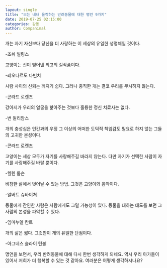 ```yaml
---
layout: single
title: "보는 내내 울컥하는 반려동물에 대한 명언 9가지"
date: 2019-07-25 02:15:00
categories: 감동
author: Companimal
---
```


개는 자기 자신보다 당신을 더 사랑하는 이 세상의 유일한 생명체일 것이다.

-조쉬 빌링스

고양이는 신이 빚어낸 최고의 걸작품이다.

-레오나르도 다빈치

사람 사이의 신뢰는 깨지기 쉽다. 그러나 충직한 개는 결코 우리를 무시하지 않는다.

-콘라드 로렌츠

강아지가 우리의 얼굴을 핥아주는 것보다 훌륭한 정신 치료사는 없다.

-번 윌리암스

개의 충성심은 인간과의 우정 그 이상의 어떠한 도덕적 책임감도 필요로 하지 않는 그들의 고귀한 본성이다.

-콘라드 로렌츠

고양이는 세상 모두가 자기를 사랑해주길 바라지 않는다. 다만 자기가 선택한 사람이 자기를 사랑해주길 바랄 뿐이다.

-헬렌 톰슨

비참한 삶에서 벗어날 수 있는 방법. 그것은 고양이와 음악이다.

-알버트 슈바이처

동물에게 잔인한 사람은 사람에게도 그럴 가능성이 있다. 동물을 대하는 태도를 보면 그 사람의 본성을 파악할 수 있다.

-임마누엘 칸트

개의 삶은 짧다. 그것만이 개의 유일한 단점이다.

-아그네스 슬라이 턴불

명언을 보면서, 우리 반려동물에 대해 다시 한번 생각하게 되네요. 역시 우리 아가들이 있어서 저희가 더 행복할 수 있는 것 같아요. 여러분은 어떻게 생각하시나요?
